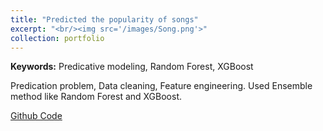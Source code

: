 ```yaml
---
title: "Predicted the popularity of songs"
excerpt: "<br/><img src='/images/Song.png'>"
collection: portfolio
---
```


**Keywords:** Predicative modeling, Random Forest, XGBoost

Predication problem, Data cleaning, Feature engineering. Used Ensemble method like Random Forest and XGBoost.

[Github Code](https://github.com/Shakir1997/projects-portfolio-ML/tree/master/Predict%20the%20popularity%20of%20song)
